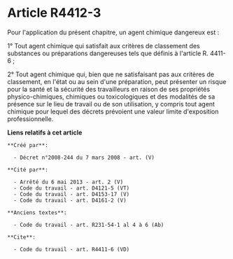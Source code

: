 # Article R4412-3

Pour l'application du présent chapitre, un agent chimique dangereux est : 

1° Tout agent chimique qui satisfait aux critères de classement des substances ou préparations dangereuses tels que définis à
l'article R. 4411-6 ; 

2° Tout agent chimique qui, bien que ne satisfaisant pas aux critères de classement, en l'état ou au sein d'une préparation,
peut présenter un risque pour la santé et la sécurité des travailleurs en raison de ses propriétés physico-chimiques,
chimiques ou toxicologiques et des modalités de sa présence sur le lieu de travail ou de son utilisation, y compris tout
agent chimique pour lequel des décrets prévoient une valeur limite d'exposition professionnelle.

**Liens relatifs à cet article**

	**Créé par**:

	  - Décret n°2008-244 du 7 mars 2008 - art. (V)

	**Cité par**:

	  - Arrêté du 6 mai 2013 - art. 2 (V)
	  - Code du travail - art. D4121-5 (VT)
	  - Code du travail - art. D4153-17 (V)
	  - Code du travail - art. D4161-2 (V)

	**Anciens textes**:

	  - Code du travail - art. R231-54-1 al 4 à 6 (Ab)

	**Cite**:

	  - Code du travail - art. R4411-6 (VD)
